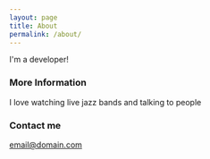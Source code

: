 ```yaml
---
layout: page
title: About
permalink: /about/
---
```



I'm a developer!

### More Information
I love watching live jazz bands and talking to people

### Contact me

[email@domain.com](mailto:email@domain.com)
